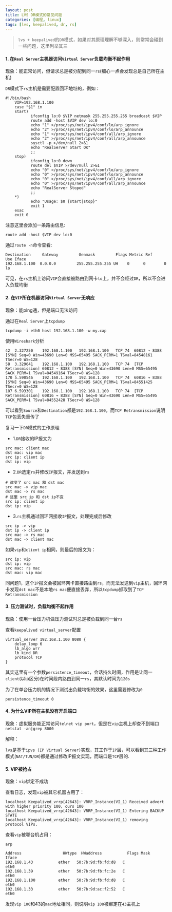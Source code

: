 ```yaml
---
layout: post
title: LVS DR模式的常见问题
categories: [编程, linux]
tags: [lvs, keepalived, dr, rs]
---
```


> `lvs + keepalived`的`DR`模式，如果对其原理理解不够深入，则常常会碰到一些问题，这里列举其三

#### 1. 在`Real Server`主机器访问`Virtual Server`负载均衡不起作用
现象：能正常访问，但请求总是被分配到同一`rs`(细心一点会发现总是自己所在主机)

`DR`模式下`rs`主机是需要配置回环地址的，例如：

```
#!/bin/bash
    VIP=192.168.1.100
    case "$1" in
    start)
           ifconfig lo:0 $VIP netmask 255.255.255.255 broadcast $VIP
           route add -host $VIP dev lo:0
           echo "1" >/proc/sys/net/ipv4/conf/lo/arp_ignore
           echo "2" >/proc/sys/net/ipv4/conf/lo/arp_announce
           echo "1" >/proc/sys/net/ipv4/conf/all/arp_ignore
           echo "2" >/proc/sys/net/ipv4/conf/all/arp_announce
           sysctl -p >/dev/null 2>&1
           echo "RealServer Start OK"
           ;;
    stop)
           ifconfig lo:0 down
           route del $VIP >/dev/null 2>&1
           echo "0" >/proc/sys/net/ipv4/conf/lo/arp_ignore
           echo "0" >/proc/sys/net/ipv4/conf/lo/arp_announce
           echo "0" >/proc/sys/net/ipv4/conf/all/arp_ignore
           echo "0" >/proc/sys/net/ipv4/conf/all/arp_announce
           echo "RealServer Stoped"
           ;;
    *)
           echo "Usage: $0 {start|stop}"
           exit 1
    esac
    exit 0
```

注意这里会添加一条路由信息:
```
route add -host $VIP dev lo:0
```

通过`route -n`命令查看:
```
Destination     Gateway         Genmask         Flags Metric Ref    Use Iface
192.168.1.100  0.0.0.0         255.255.255.255 UH    0      0        0 lo
```
可见，在`rs`主机上访问`VIP`会直接被路由到网卡`lo`上，并不会经过`DR`，所以不会进入负载均衡

#### 2. 在`VIP`所在机器访问`Virtual Server`无响应
现象：能ping通，但是端口无法访问

通过在`Real Server`上`tcpdump`
```
tcpdump -i eth0 host 192.168.1.100 -w my.cap
```
使用`Wireshark`分析
```
42	2.327250	192.168.1.100	192.168.1.100	TCP	74	60812 → 8388 [SYN] Seq=0 Win=43690 Len=0 MSS=65495 SACK_PERM=1 TSval=84548161 TSecr=0 WS=128
58	3.329641	192.168.1.100	192.168.1.100	TCP	74	[TCP Retransmission] 60812 → 8388 [SYN] Seq=0 Win=43690 Len=0 MSS=65495 SACK_PERM=1 TSval=84549164 TSecr=0 WS=128
170	5.590546	192.168.1.100	192.168.1.100	TCP	74	60816 → 8388 [SYN] Seq=0 Win=43690 Len=0 MSS=65495 SACK_PERM=1 TSval=84551425 TSecr=0 WS=128
187	6.593301	192.168.1.100	192.168.1.100	TCP	74	[TCP Retransmission] 60816 → 8388 [SYN] Seq=0 Win=43690 Len=0 MSS=65495 SACK_PERM=1 TSval=84552428 TSecr=0 WS=128
```
可以看到`Source`和`Destination`都是`192.168.1.100`，而`TCP Retransmission`说明`TCP`包丢失重传了

复习一下`DR`模式的工作原理

* 1.`DR`接收的IP报文为
```
src mac: client mac
dst mac: vip mac
src ip: client ip
dst ip: vip
```
* 2.`DR`选定`rs`并修改`IP`报文，并发送到`rs`
```
# 改变了 src mac 和 dst mac
src mac -> vip mac
dst mac -> rs mac
# 这里 src ip 和 dst ip不变
src ip: client ip
dst ip: vip
```
* 3.`rs`主机通过回环网接收`IP`报文，处理完成后修改
```
src ip -> vip
dst ip -> client ip
src mac -> rs mac
dst mac -> client mac
```

如果`vip`和`client ip`相同，则最后的报文为：
```
src ip: vip
dst ip: vip
src mac: rs mac
dst mac: vip mac
```
同问题1，这个`IP`报文会被回环网卡直接路由到`rs`，而无法发送到`vip`主机，回环网卡发现`dst mac`不是本地`rs mac`便直接丢弃，所以`tcpdump`抓取到了`TCP Retransmission`

#### 3. 压力测试时，负载均衡不起作用
现象：使用一台压力机做压力测试时总是被负载到同一台`rs`

查看`keepalived virtual_server`配置
```
virtual_server 192.168.1.100 8080 {
    delay_loop 6
    lb_algo wrr
    lb_kind DR
    protocol TCP
}
```

其实这里有一个参数`persistence_timeout`，会话持久时间，作用是让同一`client`(以ip区分)在时间段内路由到同一`rs`，其默认时间为`120s`

为了在单台压力机的情况下测试出负载均衡的效果，这里需要修改为`0`
```
persistence_timeout 0
```

#### 4. 为什么VIP所在主机没有开启端口
现象：虚拟服务能正常访问`telnet vip port`，但是在`vip`主机上却查不到端口`netstat -an|grep 8000`

解释：

`lvs`是基于`ipvs (IP Virtual Server)`实现，其工作于`IP`层，可以看到其三种工作模式(`NAT/TUN/DR`)都是通过修改IP报文实现，而端口是`TCP`层的.

#### 5. VIP被抢占
现象：`vip`绑定不成功

查看日志，发现`vip`被其它机器占用了：
```
localhost Keepalived_vrrp[42643]: VRRP_Instance(VI_1) Received advert with higher priority 100, ours 100
localhost Keepalived_vrrp[42643]: VRRP_Instance(VI_1) Entering BACKUP STATE
localhost Keepalived_vrrp[42643]: VRRP_Instance(VI_1) removing protocol VIPs.
```

查看`vip`被哪台机占用：
```
arp

Address                  HWtype  HWaddress           Flags Mask            Iface
192.168.1.43           ether   50:7b:9d:fb:fd:d8   C                     eth0
192.168.1.39           ether   50:7b:9d:fb:fc:2e   C                     eth0
192.168.1.100          ether   50:7b:9d:fb:fd:d8   C                     eth0
192.168.1.33           ether   50:7b:9d:ac:f2:52   C                     eth0
```
发现`vip 100`和43的`mac`地址相同，则说明`vip 100`被绑定在`43`主机上
